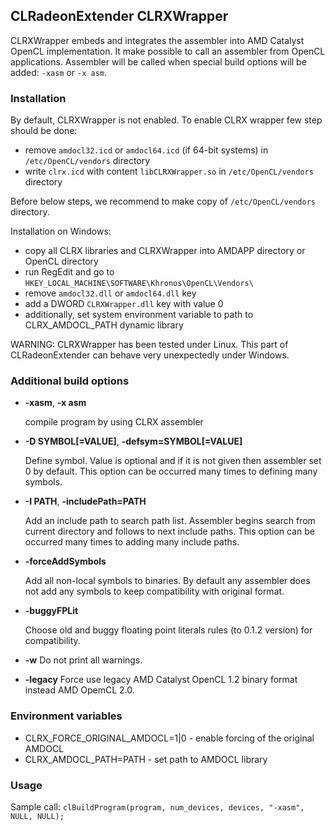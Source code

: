 ## CLRadeonExtender CLRXWrapper

CLRXWrapper embeds and integrates the assembler into AMD Catalyst OpenCL implementation.
It make possible to call an assembler from OpenCL applications. Assembler will be called
when special build options will be added: `-xasm` or `-x asm`.

### Installation

By default, CLRXWrapper is not enabled. To enable CLRX wrapper few step should be done:

* remove `amdocl32.icd` or `amdocl64.icd` (if 64-bit systems) in `/etc/OpenCL/vendors`
directory
* write `clrx.icd` with content `libCLRXWrapper.so` in  `/etc/OpenCL/vendors`
directory

Before below steps, we recommend to make copy of `/etc/OpenCL/vendors` directory.

Installation on Windows:

* copy all CLRX libraries and CLRXWrapper into AMDAPP directory or OpenCL directory
* run RegEdit and go to `HKEY_LOCAL_MACHINE\SOFTWARE\Khronos\OpenCL\Vendors\`
* remove `amdocl32.dll` or `amdocl64.dll` key
* add a DWORD `CLRXWrapper.dll` key with value 0
* additionally, set system environment variable to path to CLRX_AMDOCL_PATH dynamic library

WARNING: CLRXWrapper has been tested under Linux. This part of CLRadeonExtender can behave
very unexpectedly under Windows.

### Additional build options

* **-xasm**, **-x asm**

    compile program by using CLRX assembler

* **-D SYMBOL[=VALUE]**, **-defsym=SYMBOL[=VALUE]**

    Define symbol. Value is optional and if it is not given then assembler set 0 by default.
This option can be occurred many times to defining many symbols.

* **-I PATH**, **-includePath=PATH**

    Add an include path to search path list. Assembler begins search from current directory
and follows to next include paths.
This option can be occurred many times to adding many include paths.

* **-forceAddSymbols**

    Add all non-local symbols to binaries. By default any assembler does not add any symbols
to keep compatibility with original format.

* **-buggyFPLit**

    Choose old and buggy floating point literals rules (to 0.1.2 version)
for compatibility.

* **-w**
    Do not print all warnings.

* **-legacy**
    Force use legacy AMD Catalyst OpenCL 1.2 binary format instead AMD OpemCL 2.0.

### Environment variables

* CLRX_FORCE_ORIGINAL_AMDOCL=1|0 - enable forcing of the original AMDOCL
* CLRX_AMDOCL_PATH=PATH - set path to AMDOCL library

### Usage

Sample call: `clBuildProgram(program, num_devices, devices, "-xasm", NULL, NULL);`
